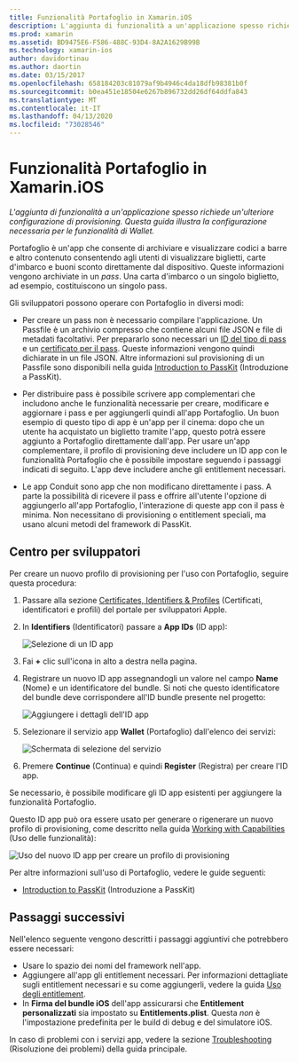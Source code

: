 ```yaml
---
title: Funzionalità Portafoglio in Xamarin.iOS
description: L'aggiunta di funzionalità a un'applicazione spesso richiede un'ulteriore configurazione del provisioning. Questa guida illustra la configurazione necessaria per le funzionalità Portafoglio.
ms.prod: xamarin
ms.assetid: BD9475E6-F586-488C-93D4-8A2A1629B99B
ms.technology: xamarin-ios
author: davidortinau
ms.author: daortin
ms.date: 03/15/2017
ms.openlocfilehash: 658184203c81079af9b4946c4da18dfb98381b0f
ms.sourcegitcommit: b0ea451e18504e6267b896732dd26df64ddfa843
ms.translationtype: MT
ms.contentlocale: it-IT
ms.lasthandoff: 04/13/2020
ms.locfileid: "73028546"
---
```

# <a name="wallet-capabilities-in-xamarinios"></a>Funzionalità Portafoglio in Xamarin.iOS

_L'aggiunta di funzionalità a un'applicazione spesso richiede un'ulteriore configurazione di provisioning. Questa guida illustra la configurazione necessaria per le funzionalità di Wallet._

Portafoglio è un'app che consente di archiviare e visualizzare codici a barre e altro contenuto consentendo agli utenti di visualizzare biglietti, carte d'imbarco e buoni sconto direttamente dal dispositivo. Queste informazioni vengono archiviate in un _pass_. Una carta d'imbarco o un singolo biglietto, ad esempio, costituiscono un singolo pass. 

Gli sviluppatori possono operare con Portafoglio in diversi modi:

* Per creare un pass non è necessario compilare l'applicazione. Un Passfile è un archivio compresso che contiene alcuni file JSON e file di metadati facoltativi. Per prepararlo sono necessari un [ID del tipo di pass](~/ios/platform/passkit.md) e un [certificato per il pass](~/ios/platform/passkit.md). Queste informazioni vengono quindi dichiarate in un file JSON. Altre informazioni sul provisioning di un Passfile sono disponibili nella guida [Introduction to PassKit](~/ios/platform/passkit.md) (Introduzione a PassKit).

* Per distribuire pass è possibile scrivere app complementari che includono anche le funzionalità necessarie per creare, modificare e aggiornare i pass e per aggiungerli quindi all'app Portafoglio. Un buon esempio di questo tipo di app è un'app per il cinema: dopo che un utente ha acquistato un biglietto tramite l'app, questo potrà essere aggiunto a Portafoglio direttamente dall'app. Per usare un'app complementare, il profilo di provisioning deve includere un ID app con le funzionalità Portafoglio che è possibile impostare seguendo i passaggi indicati di seguito. L'app deve includere anche gli entitlement necessari.

* Le app Conduit sono app che non modificano direttamente i pass. A parte la possibilità di ricevere il pass e offrire all'utente l'opzione di aggiungerlo all'app Portafoglio, l'interazione di queste app con il pass è minima. Non necessitano di provisioning o entitlement speciali, ma usano alcuni metodi del framework di PassKit.

## <a name="developer-center"></a>Centro per sviluppatori

Per creare un nuovo profilo di provisioning per l'uso con Portafoglio, seguire questa procedura:

1. Passare alla sezione [Certificates, Identifiers & Profiles](https://developer.apple.com/account/ios/certificate/) (Certificati, identificatori e profili) del portale per sviluppatori Apple.
2. In **Identifiers** (Identificatori) passare a **App IDs** (ID app): 
    
    ![Selezione di un ID app](wallet-capabilities-images/image17.png)

3. Fai **+** clic sull'icona in alto a destra nella pagina.
4. Registrare un nuovo ID app assegnandogli un valore nel campo **Name** (Nome) e un identificatore del bundle. Si noti che questo identificatore del bundle deve corrispondere all'ID bundle presente nel progetto:
   
    ![Aggiungere i dettagli dell'ID app](wallet-capabilities-images/image18.png)

5. Selezionare il servizio app **Wallet** (Portafoglio) dall'elenco dei servizi:
    
    ![Schermata di selezione del servizio](wallet-capabilities-images/image19.png)

6. Premere **Continue** (Continua) e quindi **Register** (Registra) per creare l'ID app.

Se necessario, è possibile modificare gli ID app esistenti per aggiungere la funzionalità Portafoglio.

Questo ID app può ora essere usato per generare o rigenerare un nuovo profilo di provisioning, come descritto nella guida [Working with Capabilities](~/ios/deploy-test/provisioning/capabilities/index.md) (Uso delle funzionalità):

![Uso del nuovo ID app per creare un profilo di provisioning](wallet-capabilities-images/image20.png)

Per altre informazioni sull'uso di Portafoglio, vedere le guide seguenti:

* [Introduction to PassKit](~/ios/platform/passkit.md) (Introduzione a PassKit)

## <a name="next-steps"></a>Passaggi successivi

Nell'elenco seguente vengono descritti i passaggi aggiuntivi che potrebbero essere necessari:

* Usare lo spazio dei nomi del framework nell'app.
* Aggiungere all'app gli entitlement necessari. Per informazioni dettagliate sugli entitlement necessari e su come aggiungerli, vedere la guida [Uso degli entitlement](~/ios/deploy-test/provisioning/entitlements.md).
* In **Firma del bundle iOS** dell'app assicurarsi che **Entitlement personalizzati** sia impostato su **Entitlements.plist**. Questa _non_ è l'impostazione predefinita per le build di debug e del simulatore iOS.

In caso di problemi con i servizi app, vedere la sezione [Troubleshooting](~/ios/deploy-test/provisioning/capabilities/index.md) (Risoluzione dei problemi) della guida principale.
